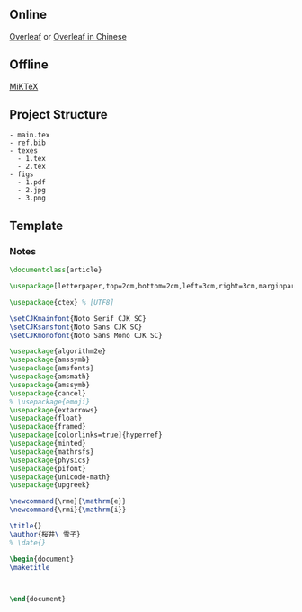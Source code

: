 ## Online

[Overleaf](https://www.overleaf.com/) or [Overleaf in Chinese](https://cn.overleaf.com/)

## Offline

[MiKTeX](https://miktex.org/)

## Project Structure

```
- main.tex
- ref.bib
- texes
  - 1.tex
  - 2.tex
- figs
  - 1.pdf
  - 2.jpg
  - 3.png
```

## Template

### Notes

```latex
\documentclass{article}

\usepackage[letterpaper,top=2cm,bottom=2cm,left=3cm,right=3cm,marginparwidth=1.75cm]{geometry}

\usepackage{ctex} % [UTF8]

\setCJKmainfont{Noto Serif CJK SC}
\setCJKsansfont{Noto Sans CJK SC}
\setCJKmonofont{Noto Sans Mono CJK SC}

\usepackage{algorithm2e}
\usepackage{amssymb}
\usepackage{amsfonts}
\usepackage{amsmath}
\usepackage{amssymb}
\usepackage{cancel}
% \usepackage{emoji}
\usepackage{extarrows}
\usepackage{float}
\usepackage{framed}
\usepackage[colorlinks=true]{hyperref}
\usepackage{minted}
\usepackage{mathrsfs}
\usepackage{physics}
\usepackage{pifont}
\usepackage{unicode-math}
\usepackage{upgreek}

\newcommand{\rme}{\mathrm{e}}
\newcommand{\rmi}{\mathrm{i}}

\title{}
\author{桜井\ 雪子}
% \date{}

\begin{document}
\maketitle



\end{document}
```